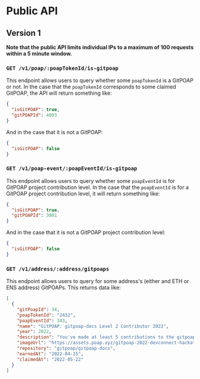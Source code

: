 # Public API

## Version 1

**Note that the public API limits individual IPs to a
maximum of 100 requests within a 5 minute window.**

### `GET /v1/poap/:poapTokenId/is-gitpoap`

This endpoint allows users to query whether some `poapTokenId` is a GitPOAP or not.
In the case that the `poapTokenId` corresponds to some claimed GitPOAP, the API will return
something like:

```json
{
  "isGitPOAP": true,
  "gitPOAPId": 4003
}
```

And in the case that it is not a GitPOAP:

```json
{
  "isGitPOAP": false
}
```

### `GET /v1/poap-event/:poapEventId/is-gitpoap`

This endpoint allows users to query whether some `poapEventId` is for GitPOAP project
contribution level. In the case that the `poapEventId` is for a GitPOAP project contribution
level, it will return something like:

```json
{
  "isGitPOAP": true,
  "gitPOAPId": 3001
}
```

And in the case that it is not a GitPOAP project contribution level:

```json
{
  "isGitPOAP": false
}
```

### `GET /v1/address/:address/gitpoaps`

This endpoint allows users to query for some address's (either and ETH or ENS
address) GitPOAPs. This returns data like:

```json
[
  {
    "gitPoapId": 34,
    "poapTokenId": "2432",
    "poapEventId": 343,
    "name": "GitPOAP: gitpoap-docs Level 2 Contributor 2022",
    "year": 2022,
    "description": "You've made at least 5 contributions to the gitpoap-docs project in 2022!",
    "imageUrl": "https://assets.poap.xyz/gitpoap-2022-devconnect-hackathon-gitpoap-team-contributor-2022-logo-1650466033470.png",
    "repository": "gitpoap/gitpoap-docs",
    "earnedAt": "2022-04-25",
    "claimedAt": "2022-05-22"
  }
]
```
